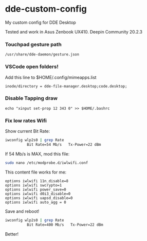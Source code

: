 # dde-custom-config
My custom config for DDE Desktop

Tested and work in Asus Zenbook UX410. Deepin Community 20.2.3

### Touchpad gesture path

```/usr/share/dde-daemon/gesture.json```

### VSCode open folders!

Add this line to $HOME/.config/mimeapps.list

```inode/directory = dde-file-manager.desktop;code.desktop;```

### Disable Tapping draw

```echo "xinput set-prop 12 343 0" >> $HOME/.bashrc```

### Fix low rates Wifi

Show current Bit Rate:
```bash
iwconfig wlp2s0 | grep Rate
          Bit Rate=54 Mb/s   Tx-Power=22 dBm 
```

If 54 Mb/s is MAX, mod this file:

```bash
sudo nano /etc/modprobe.d/iwlwifi.conf 
```

This content file works for me:

```
options iwlwifi 11n_disable=8
options iwlwifi swcrypto=1
options iwlwifi power_save=0
options iwlwifi d0i3_disable=0
options iwlwifi uapsd_disable=0
options iwlwifi auto_agg = 0
```

Save and reboot!

```bash
iwconfig wlp2s0 | grep Rate
          Bit Rate=400 Mb/s   Tx-Power=22 dBm 
```

Better!
